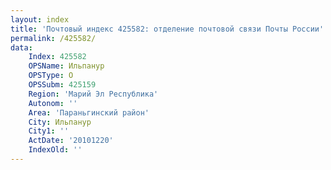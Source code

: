 ```yaml
---
layout: index
title: 'Почтовый индекс 425582: отделение почтовой связи Почты России'
permalink: /425582/
data:
    Index: 425582
    OPSName: Ильпанур
    OPSType: О
    OPSSubm: 425159
    Region: 'Марий Эл Республика'
    Autonom: ''
    Area: 'Параньгинский район'
    City: Ильпанур
    City1: ''
    ActDate: '20101220'
    IndexOld: ''
---
```

